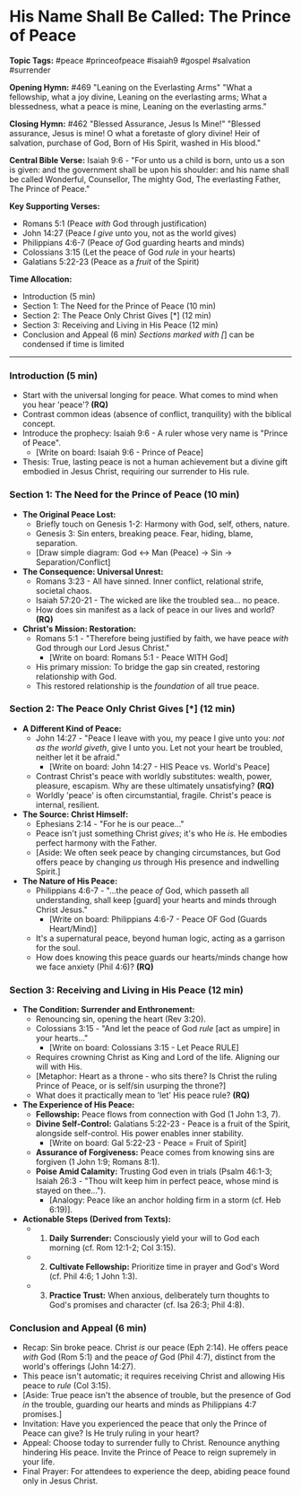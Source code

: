 # His Name Shall Be Called: The Prince of Peace

**Topic Tags:** #peace #princeofpeace #isaiah9 #gospel #salvation #surrender

**Opening Hymn:** #469 "Leaning on the Everlasting Arms" "What a fellowship,
what a joy divine, Leaning on the everlasting arms; What a blessedness, what a
peace is mine, Leaning on the everlasting arms."

**Closing Hymn:** #462 "Blessed Assurance, Jesus Is Mine!" "Blessed assurance,
Jesus is mine! O what a foretaste of glory divine! Heir of salvation, purchase
of God, Born of His Spirit, washed in His blood."

**Central Bible Verse:** Isaiah 9:6 - "For unto us a child is born, unto us a
son is given: and the government shall be upon his shoulder: and his name shall
be called Wonderful, Counsellor, The mighty God, The everlasting Father, The
Prince of Peace."

**Key Supporting Verses:**

- Romans 5:1 (Peace _with_ God through justification)
- John 14:27 (Peace _I give_ unto you, not as the world gives)
- Philippians 4:6-7 (Peace _of_ God guarding hearts and minds)
- Colossians 3:15 (Let the peace of God _rule_ in your hearts)
- Galatians 5:22-23 (Peace as a _fruit_ of the Spirit)

**Time Allocation:**

- Introduction (5 min)
- Section 1: The Need for the Prince of Peace (10 min)
- Section 2: The Peace Only Christ Gives [*] (12 min)
- Section 3: Receiving and Living in His Peace (12 min)
- Conclusion and Appeal (6 min) _Sections marked with [_] can be condensed if
  time is limited

---

### Introduction (5 min)

- Start with the universal longing for peace. What comes to mind when you hear
  'peace'? **(RQ)**
- Contrast common ideas (absence of conflict, tranquility) with the biblical
  concept.
- Introduce the prophecy: Isaiah 9:6 - A ruler whose very name is "Prince of
  Peace".
  - [Write on board: Isaiah 9:6 - Prince of Peace]
- Thesis: True, lasting peace is not a human achievement but a divine gift
  embodied in Jesus Christ, requiring our surrender to His rule.

### Section 1: The Need for the Prince of Peace (10 min)

- **The Original Peace Lost:**
  - Briefly touch on Genesis 1-2: Harmony with God, self, others, nature.
  - Genesis 3: Sin enters, breaking peace. Fear, hiding, blame, separation.
  - [Draw simple diagram: God <-> Man (Peace) -> Sin -> Separation/Conflict]
- **The Consequence: Universal Unrest:**
  - Romans 3:23 - All have sinned. Inner conflict, relational strife, societal
    chaos.
  - Isaiah 57:20-21 - The wicked are like the troubled sea... no peace.
  - How does sin manifest as a lack of peace in our lives and world? **(RQ)**
- **Christ's Mission: Restoration:**
  - Romans 5:1 - "Therefore being justified by faith, we have peace _with_ God
    through our Lord Jesus Christ."
    - [Write on board: Romans 5:1 - Peace WITH God]
  - His primary mission: To bridge the gap sin created, restoring relationship
    with God.
  - This restored relationship is the _foundation_ of all true peace.

### Section 2: The Peace Only Christ Gives [*] (12 min)

- **A Different Kind of Peace:**
  - John 14:27 - "Peace I leave with you, my peace I give unto you: _not as the
    world giveth_, give I unto you. Let not your heart be troubled, neither let
    it be afraid."
    - [Write on board: John 14:27 - HIS Peace vs. World's Peace]
  - Contrast Christ's peace with worldly substitutes: wealth, power, pleasure,
    escapism. Why are these ultimately unsatisfying? **(RQ)**
  - Worldly 'peace' is often circumstantial, fragile. Christ's peace is
    internal, resilient.
- **The Source: Christ Himself:**
  - Ephesians 2:14 - "For he is our peace..."
  - Peace isn't just something Christ _gives_; it's who He _is_. He embodies
    perfect harmony with the Father.
  - [Aside: We often seek peace by changing circumstances, but God offers peace
    by changing *us* through His presence and indwelling Spirit.]
- **The Nature of His Peace:**
  - Philippians 4:6-7 - "...the peace _of_ God, which passeth all understanding,
    shall keep [guard] your hearts and minds through Christ Jesus."
    - [Write on board: Philippians 4:6-7 - Peace OF God (Guards Heart/Mind)]
  - It's a supernatural peace, beyond human logic, acting as a garrison for the
    soul.
  - How does knowing this peace guards our hearts/minds change how we face
    anxiety (Phil 4:6)? **(RQ)**

### Section 3: Receiving and Living in His Peace (12 min)

- **The Condition: Surrender and Enthronement:**
  - Renouncing sin, opening the heart (Rev 3:20).
  - Colossians 3:15 - "And let the peace of God _rule_ [act as umpire] in your
    hearts..."
    - [Write on board: Colossians 3:15 - Let Peace RULE]
  - Requires crowning Christ as King and Lord of the life. Aligning our will
    with His.
  - [Metaphor: Heart as a throne - who sits there? Is Christ the ruling Prince
    of Peace, or is self/sin usurping the throne?]
  - What does it practically mean to 'let' His peace rule? **(RQ)**
- **The Experience of His Peace:**
  - **Fellowship:** Peace flows from connection with God (1 John 1:3, 7).
  - **Divine Self-Control:** Galatians 5:22-23 - Peace is a fruit of the Spirit,
    alongside self-control. His power enables inner stability.
    - [Write on board: Gal 5:22-23 - Peace = Fruit of Spirit]
  - **Assurance of Forgiveness:** Peace comes from knowing sins are forgiven (1
    John 1:9; Romans 8:1).
  - **Poise Amid Calamity:** Trusting God even in trials (Psalm 46:1-3; Isaiah
    26:3 - "Thou wilt keep him in perfect peace, whose mind is stayed on
    thee...").
    - [Analogy: Peace like an anchor holding firm in a storm (cf. Heb 6:19)].
- **Actionable Steps (Derived from Texts):**
  - 1.  **Daily Surrender:** Consciously yield your will to God each morning
        (cf. Rom 12:1-2; Col 3:15).
  - 2.  **Cultivate Fellowship:** Prioritize time in prayer and God's Word (cf.
        Phil 4:6; 1 John 1:3).
  - 3.  **Practice Trust:** When anxious, deliberately turn thoughts to God's
        promises and character (cf. Isa 26:3; Phil 4:8).

### Conclusion and Appeal (6 min)

- Recap: Sin broke peace. Christ _is_ our peace (Eph 2:14). He offers peace
  _with_ God (Rom 5:1) and the peace _of_ God (Phil 4:7), distinct from the
  world's offerings (John 14:27).
- This peace isn't automatic; it requires receiving Christ and allowing His
  peace to _rule_ (Col 3:15).
- [Aside: True peace isn't the absence of trouble, but the presence of God *in*
  the trouble, guarding our hearts and minds as Philippians 4:7 promises.]
- Invitation: Have you experienced the peace that only the Prince of Peace can
  give? Is He truly ruling in your heart?
- Appeal: Choose today to surrender fully to Christ. Renounce anything hindering
  His peace. Invite the Prince of Peace to reign supremely in your life.
- Final Prayer: For attendees to experience the deep, abiding peace found only
  in Jesus Christ.
